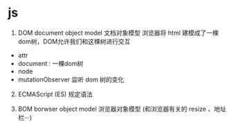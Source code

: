 # js

1. DOM document object model 文档对象模型
浏览器将 html 建模成了一棵dom树，DOM允许我们和这棵树进行交互

- attr
- document : 一棵dom树
- node
- mutationObserver 监听 dom 树的变化

2. ECMAScript (ES) 规定语法

3. BOM borwser object model 浏览器对象模型 (和浏览器有关的 resize 、地址栏···)
